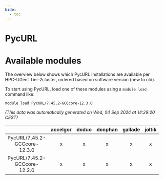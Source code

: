 ```yaml
---
hide:
  - toc
---
```


PycURL
======

# Available modules


The overview below shows which PycURL installations are available per HPC-UGent Tier-2cluster, ordered based on software version (new to old).

To start using PycURL, load one of these modules using a `module load` command like:

```shell
module load PycURL/7.45.2-GCCcore-12.3.0
```

*(This data was automatically generated on Wed, 04 Sep 2024 at 14:29:20 CEST)*  

| |accelgor|doduo|donphan|gallade|joltik|shinx|skitty|
| :---: | :---: | :---: | :---: | :---: | :---: | :---: | :---: |
|PycURL/7.45.2-GCCcore-12.3.0|x|x|x|x|x|x|x|
|PycURL/7.45.2-GCCcore-12.2.0|x|x|x|x|x|-|x|
